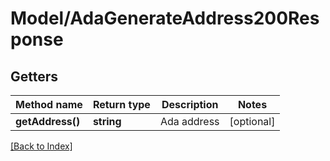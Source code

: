# Model/AdaGenerateAddress200Response

## Getters

Method name | Return type | Description | Notes
------------ | ------------- | ------------- | -------------
**getAddress()** | **string** | Ada address | [optional]

[[Back to Index]](../index.md)
